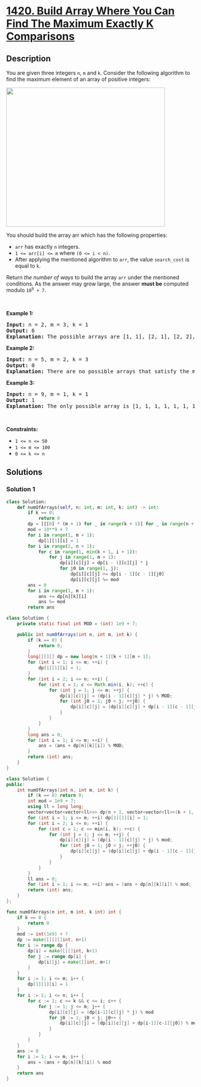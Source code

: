 # [1420. Build Array Where You Can Find The Maximum Exactly K Comparisons](https://leetcode.com/problems/build-array-where-you-can-find-the-maximum-exactly-k-comparisons)


## Description

<p>You are given three integers <code>n</code>, <code>m</code> and <code>k</code>. Consider the following algorithm to find the maximum element of an array of positive integers:</p>
<img alt="" src="https://spcdn.pages.dev/leetcode/problems/1420.Build%20Array%20Where%20You%20Can%20Find%20The%20Maximum%20Exactly%20K%20Comparisons/images/e.png" style="width: 424px; height: 372px;" />
<p>You should build the array arr which has the following properties:</p>

<ul>
	<li><code>arr</code> has exactly <code>n</code> integers.</li>
	<li><code>1 &lt;= arr[i] &lt;= m</code> where <code>(0 &lt;= i &lt; n)</code>.</li>
	<li>After applying the mentioned algorithm to <code>arr</code>, the value <code>search_cost</code> is equal to <code>k</code>.</li>
</ul>

<p>Return <em>the number of ways</em> to build the array <code>arr</code> under the mentioned conditions. As the answer may grow large, the answer <strong>must be</strong> computed modulo <code>10<sup>9</sup> + 7</code>.</p>

<p>&nbsp;</p>
<p><strong class="example">Example 1:</strong></p>

<pre>
<strong>Input:</strong> n = 2, m = 3, k = 1
<strong>Output:</strong> 6
<strong>Explanation:</strong> The possible arrays are [1, 1], [2, 1], [2, 2], [3, 1], [3, 2] [3, 3]
</pre>

<p><strong class="example">Example 2:</strong></p>

<pre>
<strong>Input:</strong> n = 5, m = 2, k = 3
<strong>Output:</strong> 0
<strong>Explanation:</strong> There are no possible arrays that satisfy the mentioned conditions.
</pre>

<p><strong class="example">Example 3:</strong></p>

<pre>
<strong>Input:</strong> n = 9, m = 1, k = 1
<strong>Output:</strong> 1
<strong>Explanation:</strong> The only possible array is [1, 1, 1, 1, 1, 1, 1, 1, 1]
</pre>

<p>&nbsp;</p>
<p><strong>Constraints:</strong></p>

<ul>
	<li><code>1 &lt;= n &lt;= 50</code></li>
	<li><code>1 &lt;= m &lt;= 100</code></li>
	<li><code>0 &lt;= k &lt;= n</code></li>
</ul>

## Solutions

### Solution 1

<!-- tabs:start -->

```python
class Solution:
    def numOfArrays(self, n: int, m: int, k: int) -> int:
        if k == 0:
            return 0
        dp = [[[0] * (m + 1) for _ in range(k + 1)] for _ in range(n + 1)]
        mod = 10**9 + 7
        for i in range(1, m + 1):
            dp[1][1][i] = 1
        for i in range(2, n + 1):
            for c in range(1, min(k + 1, i + 1)):
                for j in range(1, m + 1):
                    dp[i][c][j] = dp[i - 1][c][j] * j
                    for j0 in range(1, j):
                        dp[i][c][j] += dp[i - 1][c - 1][j0]
                        dp[i][c][j] %= mod
        ans = 0
        for i in range(1, m + 1):
            ans += dp[n][k][i]
            ans %= mod
        return ans
```

```java
class Solution {
    private static final int MOD = (int) 1e9 + 7;

    public int numOfArrays(int n, int m, int k) {
        if (k == 0) {
            return 0;
        }
        long[][][] dp = new long[n + 1][k + 1][m + 1];
        for (int i = 1; i <= m; ++i) {
            dp[1][1][i] = 1;
        }
        for (int i = 2; i <= n; ++i) {
            for (int c = 1; c <= Math.min(i, k); ++c) {
                for (int j = 1; j <= m; ++j) {
                    dp[i][c][j] = (dp[i - 1][c][j] * j) % MOD;
                    for (int j0 = 1; j0 < j; ++j0) {
                        dp[i][c][j] = (dp[i][c][j] + dp[i - 1][c - 1][j0]) % MOD;
                    }
                }
            }
        }
        long ans = 0;
        for (int i = 1; i <= m; ++i) {
            ans = (ans + dp[n][k][i]) % MOD;
        }
        return (int) ans;
    }
}
```

```cpp
class Solution {
public:
    int numOfArrays(int n, int m, int k) {
        if (k == 0) return 0;
        int mod = 1e9 + 7;
        using ll = long long;
        vector<vector<vector<ll>>> dp(n + 1, vector<vector<ll>>(k + 1, vector<ll>(m + 1)));
        for (int i = 1; i <= m; ++i) dp[1][1][i] = 1;
        for (int i = 2; i <= n; ++i) {
            for (int c = 1; c <= min(i, k); ++c) {
                for (int j = 1; j <= m; ++j) {
                    dp[i][c][j] = (dp[i - 1][c][j] * j) % mod;
                    for (int j0 = 1; j0 < j; ++j0) {
                        dp[i][c][j] = (dp[i][c][j] + dp[i - 1][c - 1][j0]) % mod;
                    }
                }
            }
        }
        ll ans = 0;
        for (int i = 1; i <= m; ++i) ans = (ans + dp[n][k][i]) % mod;
        return (int) ans;
    }
};
```

```go
func numOfArrays(n int, m int, k int) int {
	if k == 0 {
		return 0
	}
	mod := int(1e9) + 7
	dp := make([][][]int, n+1)
	for i := range dp {
		dp[i] = make([][]int, k+1)
		for j := range dp[i] {
			dp[i][j] = make([]int, m+1)
		}
	}
	for i := 1; i <= m; i++ {
		dp[1][1][i] = 1
	}
	for i := 2; i <= n; i++ {
		for c := 1; c <= k && c <= i; c++ {
			for j := 1; j <= m; j++ {
				dp[i][c][j] = (dp[i-1][c][j] * j) % mod
				for j0 := 1; j0 < j; j0++ {
					dp[i][c][j] = (dp[i][c][j] + dp[i-1][c-1][j0]) % mod
				}
			}
		}
	}
	ans := 0
	for i := 1; i <= m; i++ {
		ans = (ans + dp[n][k][i]) % mod
	}
	return ans
}
```

<!-- tabs:end -->

<!-- end -->
